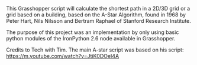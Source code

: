This Grasshopper script will calculate the shortest path in a 2D/3D grid or a grid based on a building, based on the A-Star Algorithm, found in 1968 by Peter Hart, Nils Nilsson and Bertram Raphael of Stanford Research Institute.

The purpose of this project was an implementation by only using basic python modules of the IronPython 2.6 node available in Grasshopper.

Credits to Tech with Tim. The main A-star script was based on his script: https://m.youtube.com/watch?v=JtiK0DOeI4A
